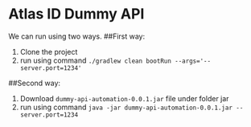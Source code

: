 # Atlas ID Dummy API

We can run using two ways. 
##First way:
1. Clone the project
2. run using command  `./gradlew clean bootRun --args='--server.port=1234'`

##Second way:
1. Download `dummy-api-automation-0.0.1.jar` file under folder jar 
2. run using command  `java -jar dummy-api-automation-0.0.1.jar --server.port=1234`

